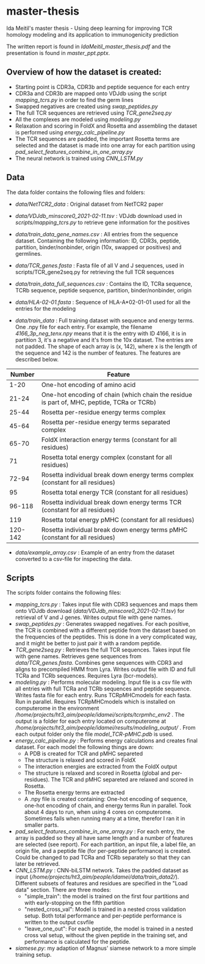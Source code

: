 # master-thesis
Ida Meitil's master thesis - Using deep learning for improving TCR homology modeling and its application to immunogenicity prediction

The written report is found in _IdaMeitil_master_thesis.pdf_ and the presentation is found in _master_ppt.pptx_.

## Overview of how the dataset is created:
- Starting point is CDR3a, CDR3b and peptide sequence for each entry
- CDR3a and CDR3b are mapped onto VDJdb using the script _mapping_tcrs.py_ in order to find the germ lines
- Swapped negatives are created using _swap_peptides.py_
- The full TCR sequences are retrieved using _TCR_gene2seq.py_
- All the complexes are modeled using _modeling.py_
- Relaxation and scoring in FoldX and Rosetta and assembling the dataset is performed using _energy_calc_pipeline.py_
- The TCR sequences are padded, the important Rosetta terms are selected and the dataset is made into one array for each partition using _pad_select_features_combine_in_one_array.py_
- The neural network is trained using _CNN_LSTM.py_

## Data

The data folder contains the following files and folders:

* _data/NetTCR2_data_ : Original dataset from NetTCR2 paper

* _data/VDJdb_minscore0_2021-02-11.tsv_ : VDJdb download used in _scripts/mapping_tcrs.py_ to retrieve gene information for the positives

* _data/train_data_gene_names.csv_ : All entries from the sequence dataset. Containing the following information: ID, CDR3s, peptide, partition, binder/nonbinder, origin (10x, swapped or positives) and germlines.

* _data/TCR_genes.fasta_ : Fasta file of all V and J sequences, used in scripts/TCR_gene2seq.py for retrieving the full TCR sequences

* _data/train_data_full_sequences.csv_ : Contains the ID, TCRa sequence, TCRb sequence, peptide sequence, partition, binder/nonbinder, origin

* _data/HLA-02-01.fasta_ : Sequence of HLA-A*02-01-01 used for all the entries for the modeling

* _data/train_data_ : Full training dataset with sequence and energy terms. One .npy file for each entry. For example, the filename _4166_3p_neg_tenx.npy_ means that it is the entry with ID 4166, it is in partition 3, it's a negative and it's from the 10x dataset. The entries are not padded. The shape of each array is (x, 142), where x is the length of the sequence and 142 is the number of features. The features are described below.

Number        | Feature
------------- | -------------
1-20          | One-hot encoding of amino acid
21-24         | One-hot encoding of chain (which chain the residue is part of, MHC, peptide, TCRa or TCRb)
25-44         | Rosetta per-residue energy terms complex
45-64         | Rosetta per-residue energy terms separated complex
65-70         | FoldX interaction energy terms (constant for all residues)
71            | Rosetta total energy complex (constant for all residues)
72-94         | Rosetta individual break down energy terms complex (constant for all residues)
95            | Rosetta total energy TCR (constant for all residues)
96-118        | Rosetta individual break down energy terms TCR (constant for all residues)
119           | Rosetta total energy pMHC (constant for all residues)
120-142       | Rosetta individual break down energy terms pMHC (constant for all residues)

* _data/example_array.csv_ : Example of an entry from the dataset converted to a csv-file for inspecting the data.

## Scripts

The scripts folder contains the following files:

* _mapping_tcrs.py_ : Takes input file with CDR3 sequences and maps them onto VDJdb download (_data/VDJdb_minscore0_2021-02-11.tsv_) for retrieval of V and J genes. Writes output file with gene names.
* _swap_peptides.py_ : Generates swapped negatives. For each positive, the TCR is combined with a different peptide from the dataset based on the frequencies of the peptides. This is done in a very complicated way, and it might be better to just pair it with a random peptide.
* _TCR_gene2seq.py_ : Retrieves the full TCR sequences. Takes input file with gene names. Retrieves gene sequences from _data/TCR_genes.fasta_. Combines gene sequences with CDR3 and aligns to precompiled HMM from Lyra. Writes output file with ID and full TCRa and TCRb sequences. Requires Lyra (bcr-models).
* _modeling.py_ : Performs molecular modeling. Input file is a csv file with all entries with full TCRa and TCRb sequences and peptide sequence. Writes fasta file for each entry. Runs TCRpMHCmodels for each fasta. Run in parallel. Requires TCRpMHCmodels which is installed on computerome in the environment _/home/projects/ht3_aim/people/idamei/scripts/tcrpmhc_env2_ . The output is a folder for each entry located on computerome at _/home/projects/ht3_aim/people/idamei/results/modeling_output/_ . From each output folder only the file _model_TCR-pMHC.pdb_ is used.
* _energy_calc_pipeline.py_ : Performs energy calculations and creates final dataset. For each model the following things are down: 
  * A PDB is created for TCR and pMHC separeted
  * The structure is relaxed and scored in FoldX
  * The interaction energies are extracted from the FoldX output
  * The structure is relaxed and scored in Rosetta (global and per-residues). The TCR and pMHC separeted are relaxed and scored in Rosetta.
  * The Rosetta energy terms are extracted
  * A .npy file is created containing: One-hot encoding of sequence, one-hot encoding of chain, and energy terms
  Run in parallel. Took about 4 days to run, when using 4 cores on computerome. Sometimes fails when running many at a time, therefor I ran it in smaller parts.
* _pad_select_features_combine_in_one_array.py_ :  For each entry, the array is padded so they all have same length and a number of features are selected (see report). For each partition, an input file, a label file, an origin file, and a peptide file (for per-peptide performance) is created. Could be changed to pad TCRa and TCRb separately so that they can later be retrieved.
* _CNN_LSTM.py_ : CNN-biLSTM network. Takes the padded dataset as input (_/home/projects/ht3_aim/people/idamei/data/train_data2/_). Different subsets of features and residues are specified in the "Load data" section. There are three modes:
   * "simple_train": the model is trained on the first four partitions and with early-stopping on the fifth partition
   * "nested_cross_val": Model is trained in a nested cross validation setup. Both total performance and per-peptide performance is written to the output csvfile
   * "leave_one_out": For each peptide, the model is trained in a nested cross val setup, without the given peptide in the training set, and performance is calculated for the peptide.
* _siamese.py_: my adaption of Magnus' siamese network to a more simple training setup.
